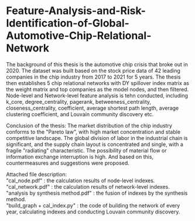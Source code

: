 # Feature-Analysis-and-Risk-Identification-of-Global-Automotive-Chip-Relational-Network

The background of this thesis is the automotive chip crisis that broke out in 2020. The dataset was built based on the stock price data of 42 leading companies in the chip industry from 2017 to 2021 for 5 years. The thesis then establishes 5 chip relational networks with DY spillover index matrix as the weight matrix and top companies as the model nodes, and then filtered. Node-level and Network-level feature analysis is tehn conducted, including k_core, degree_centrality, pagerank, betweeness_centrality, closeness_centrality, coefficient, average shortest path length, average clustering coefficient, and Louvain community discovery etc.

Conclusion of the thesis: The market distribution of the chip industry conforms to the "Pareto law", with high market concentration and stable competitive landscape. The global division of labor in the industrial chain is significant, and the supply chain layout is concentrated and single, with a fragile "radiating" characteristic. The possibility of material flow or information exchange interruption is high. And based on this, countermeasures and suggestions were proposed.

Attached file description:  
"cal_node.pdf" : the calculation results of node-level indexes.  
"cal_network.pdf" : the calculation results of network-level indexes.  
"analysis by synthesis method.pdf" : the fusion of indexes by the synthesis method.  
"build_graph + cal_index.py" : the code of building the network of every year, calculating indexes and conducting Louvain community discovery.
